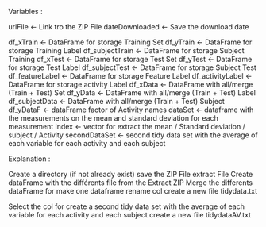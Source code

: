 Variables :
 
urlFile <- Link tro the ZIP File
dateDownloaded <- Save the download date

df_xTrain <- DataFrame for storage Training Set
df_yTrain <- DataFrame for storage Training Label
df_subjectTrain <- DataFrame for storage Subject Training
df_xTest <- DataFrame for storage Test Set
df_yTest <- DataFrame for storage Test Label
df_subjectTest <- DataFrame for storage Subject Test
df_featureLabel <- DataFrame for storage Feature Label
df_activityLabel <- DataFrame for storage activity Label
df_xData <- DataFrame with all/merge (Train + Test) Set
df_yData <- DataFrame with all/merge (Train + Test) Label
df_subjectData <- DataFrame with all/merge (Train + Test) Subject
df_yDataF <- dataFrame factor of Activity names
dataSet <- dataframe with the measurements on the mean and standard deviation for each measurement
index <- vector for extract the mean / Standard deviation / subject / Activity
secondDataSet <- second tidy data set with the average of each variable for each activity and each subject

Explanation :

Create a directory (if not already exist)
save the ZIP File
extract File
Create dataFrame with the différents file from the Extract ZIP
Merge the differents dataFrame for make one dataframe
rename col
create a new file tidydata.txt

Select the col for create a second tidy data set with the average of each variable for each activity and each subject
create a new file tidydataAV.txt
